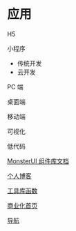 # 应用

H5

小程序

- 传统开发
- 云开发

PC 端

桌面端

移动端

可视化

低代码

[MonsterUI 组件库文档](https://ui.monsterbear.top)

[个人博客](https://blog.monsterbear.top)

[工具库函数](#)

[商业化首页](#)

[导航](#)
